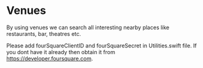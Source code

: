 # Venues
By using venues we can search all interesting nearby places like restaurants, bar, theatres etc.  

Please add fourSquareClientID and  fourSquareSecret in Utilities.swift file.  If you dont have it already then obtain it from https://developer.foursquare.com.
